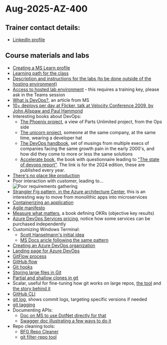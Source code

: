 # Aug-2025-AZ-400

## Trainer contact details:
- [LinkedIn profile](https://www.linkedin.com/in/renatodealmeidamartins/)


## Course materials and labs
- [Creating a MS Learn profile](https://www.aka.ms/MyMicrosoftLearnProfile)
- [Learning path for the class](https://learn.microsoft.com/en-us/training/courses/az-400t00)
- [Description and instructions for the labs (to be done outside of the hosting environment)](https://aka.ms/az400-labs)
- [Access to hosted lab environment](https://esi.learnondemand.net/) - this requires a training key, please ask in the Teams session
- [What is DevOps?](https://learn.microsoft.com/en-us/devops/what-is-devops), an article from MS
- [10+ deploys per day at Flicker, talk at Velocity Conference 2009, by John Allspaw and Paul Hammond](https://www.youtube.com/watch?v=LdOe18KhtT4&t=12s)
- Interesting books about DevOps:
  - [The Phoenix project](https://www.amazon.com/Phoenix-Project-bestselling-author-Unicorn/dp/1950508943/), a view of Parts Unlimited project, from the Ops side
  - [The unicorn project](https://www.amazon.com/Unicorn-Project-Developers-Disruption-Thriving/dp/1942788762/), someone at the same company, at the same time, wearing a developer hat
  - [The DevOps handbook](https://www.amazon.com/DevOps-Handbook-World-Class-Reliability-Organizations/dp/1950508404/), set of musings from multiple execs of companies facing the same growth pain in the early 2000's, and how did they come to more or less the same solutions
  - [Accelerate book](https://www.amazon.com/Accelerate-Software-Performing-Technology-Organizations/dp/1942788339/), the book with questionnaire leading to ["The state of devops report"](https://services.google.com/fh/files/misc/2024_final_dora_report.pdf). The link is for the 2024 edition, these are published every year.
- [There's no place like production](https://imwrightshardcode.com/2010/12/theres-no-place-like-production/)
- Poor interaction with customer, leading to...![Poor requirements gathering](https://miro.medium.com/v2/resize:fit:720/format:webp/1*SY1SmBI-eFiVK5HlVzTBUg.jpeg)
- [Strangler Fig pattern, in the Azure architecture Center](https://learn.microsoft.com/en-us/azure/architecture/patterns/strangler-fig), this is an interesting way to move from monolithic apps into microservices
- [Containerizing an application](https://learn.microsoft.com/en-us/dotnet/core/docker/build-container?tabs=windows&pivots=dotnet-9-0)
- [Agile manifesto](https://agilemanifesto.org/)
- [Measure what matters](https://www.amazon.com/Measure-What-Matters-Google-Foundation/dp/0525536221/), a book defining OKRs (objective key results)  
- [Azure DevOps Services pricing](https://azure.microsoft.com/en-us/pricing/details/devops/azure-devops-services/), notice how some services can be purchased independently
- Customizing Windows Terminal:
  - [Scott Hanselmann's initial idea](https://www.hanselman.com/blog/my-ultimate-powershell-prompt-with-oh-my-posh-and-the-windows-terminal)
  - [MS Docs aricle following the same pattern](https://learn.microsoft.com/en-us/windows/terminal/tutorials/custom-prompt-setup)
- [Creating an Azure DevOps organization](https://go.microsoft.com/fwlink/?LinkId=307137)
- [Landing page for Azure DevOps](https://dev.azure.com/)
- [GitFlow process](https://nvie.com/posts/a-successful-git-branching-model/)
- [GitHub flow](https://docs.github.com/en/get-started/using-github/github-flow)
- [Git hooks](https://git-scm.com/book/ms/v2/Customizing-Git-Git-Hooks)
- [Storing large files in Git](https://github.com/git-lfs/git-lfs)
- [Partial and shallow clones in git](https://github.blog/open-source/git/get-up-to-speed-with-partial-clone-and-shallow-clone/)
- Scalar, useful for fine-tuning how git works on large repos, [the tool](https://git-scm.com/docs/scalar) and [the story behind it](https://github.blog/open-source/git/the-story-of-scalar/)
- [GitHub CLI](https://cli.github.com/manual/gh)
- [git log](https://git-scm.com/docs/git-log), shows commit logs, targeting specific versions if needed
- [git tagging](https://git-scm.com/book/en/v2/Git-Basics-Tagging)
- Documenting APIs:
  - [Doc on MS to use DotNet directly for that](https://learn.microsoft.com/en-us/aspnet/core/fundamentals/openapi/overview?view=aspnetcore-9.0)
  - [Swagger doc illustrating a few ways to do it](https://swagger.io/resources/articles/documenting-apis-with-swagger/)
- Repo cleaning tools:
  - [BFG Repo Cleaner](https://rtyley.github.io/bfg-repo-cleaner/)
  - [git filter-repo tool](https://github.com/newren/git-filter-repo)
